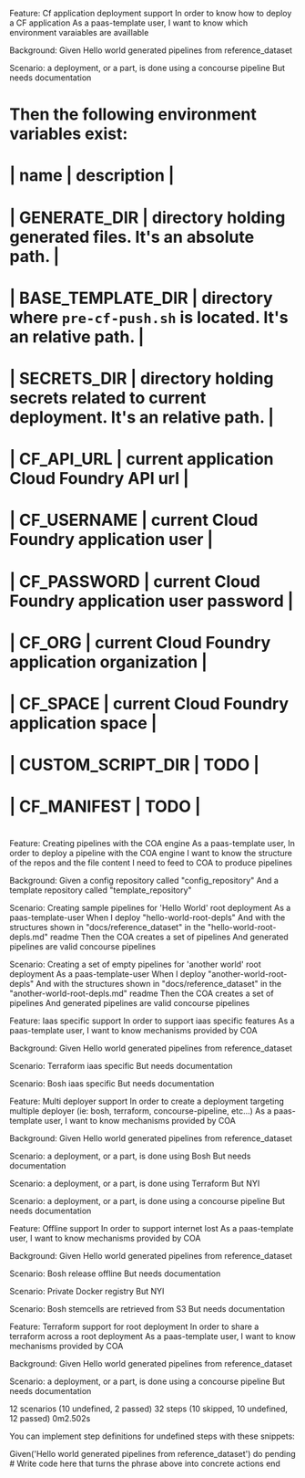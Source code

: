 Feature: Cf application deployment support
  In order to know how to deploy a CF application
  As a paas-template user,
  I want to know which environment varaiables are availlable

  Background: 
    Given Hello world generated pipelines from reference_dataset

  Scenario: a deployment, or a part, is done using a concourse pipeline
    But needs documentation
#    Then the following environment variables exist:
#      | name              | description                                                                     |
#      | GENERATE_DIR      | directory holding generated files. It's an absolute path.                       |
#      | BASE_TEMPLATE_DIR | directory where `pre-cf-push.sh` is located. It's an relative path.             |
#      | SECRETS_DIR       | directory holding secrets related to current deployment. It's an relative path. |
#      | CF_API_URL        | current application Cloud Foundry API url                                       |
#      | CF_USERNAME       | current Cloud Foundry application user                                          |
#      | CF_PASSWORD       | current Cloud Foundry application user password                                 |
#      | CF_ORG            | current Cloud Foundry application organization                                  |
#      | CF_SPACE          | current Cloud Foundry application space                                         |
#      | CUSTOM_SCRIPT_DIR | TODO                                         |
#      | CF_MANIFEST       | TODO                                         |
#

Feature: Creating pipelines with the COA engine
  As a paas-template user,
  In order to deploy a pipeline with the COA engine
  I want to know the structure of the repos and the file content I need to feed to COA to produce pipelines

  Background: 
    Given a config repository called "config_repository"
    And a template repository called "template_repository"

  Scenario: Creating sample pipelines for 'Hello World' root deployment
    As a paas-template-user
    When I deploy "hello-world-root-depls"
    And with the structures shown in "docs/reference_dataset" in the "hello-world-root-depls.md" readme
    Then the COA creates a set of pipelines
    And generated pipelines are valid concourse pipelines

  Scenario: Creating a set of empty pipelines for 'another world' root deployment
    As a paas-template-user
    When I deploy "another-world-root-depls"
    And with the structures shown in "docs/reference_dataset" in the "another-world-root-depls.md" readme
    Then the COA creates a set of pipelines
    And generated pipelines are valid concourse pipelines

Feature: Iaas specific support
  In order to support iaas specific features
  As a paas-template user,
  I want to know mechanisms provided by COA

  Background: 
    Given Hello world generated pipelines from reference_dataset

  Scenario: Terraform iaas specific
    But needs documentation

  Scenario: Bosh iaas specific
    But needs documentation

Feature: Multi deployer support
  In order to create a deployment targeting multiple deployer (ie: bosh, terraform, concourse-pipeline, etc...)
  As a paas-template user,
  I want to know mechanisms provided by COA

  Background: 
    Given Hello world generated pipelines from reference_dataset

  Scenario: a deployment, or a part,  is done using Bosh
    But needs documentation

  Scenario: a deployment, or a part, is done using Terraform
    But NYI

  Scenario: a deployment, or a part, is done using a concourse pipeline
    But needs documentation

Feature: Offline support
  In order to support internet lost
  As a paas-template user,
  I want to know mechanisms provided by COA

  Background: 
    Given Hello world generated pipelines from reference_dataset

  Scenario: Bosh release offline
    But needs documentation

  Scenario: Private Docker registry
    But NYI

  Scenario: Bosh stemcells are retrieved from S3
    But needs documentation

Feature: Terraform support for root deployment
  In order to share a terraform across a root deployment
  As a paas-template user,
  I want to know mechanisms provided by COA

  Background: 
    Given Hello world generated pipelines from reference_dataset

  Scenario: a deployment, or a part, is done using a concourse pipeline
    But needs documentation

12 scenarios (10 undefined, 2 passed)
32 steps (10 skipped, 10 undefined, 12 passed)
0m2.502s

You can implement step definitions for undefined steps with these snippets:

Given('Hello world generated pipelines from reference_dataset') do
  pending # Write code here that turns the phrase above into concrete actions
end

